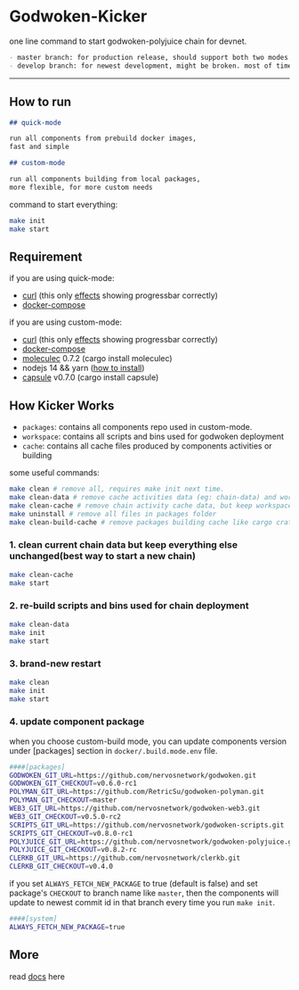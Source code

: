 # Godwoken-Kicker

one line command to start godwoken-polyjuice chain for devnet.

```md
- master branch: for production release, should support both two modes.
- develop branch: for newest development, might be broken. most of time, only support custom-mode.
```


----

## How to run

```md
## quick-mode

run all components from prebuild docker images, 
fast and simple

## custom-mode

run all components building from local packages,
more flexible, for more custom needs
```

command to start everything:

```sh
make init
make start
```

## Requirement

if you are using quick-mode:

- [curl](https://curl.se/) (this only [effects](https://github.com/RetricSu/godwoken-kicker/issues/115) showing progressbar correctly)
- [docker-compose](https://docs.docker.com/compose/)

if you are using custom-mode:

- [curl](https://curl.se/) (this only [effects](https://github.com/RetricSu/godwoken-kicker/issues/115) showing progressbar correctly)
- [docker-compose](https://docs.docker.com/compose/)
- [moleculec](https://github.com/nervosnetwork/molecule) 0.7.2 (cargo install moleculec)
- nodejs 14 && yarn ([how to install](https://yarnpkg.com/lang/en/docs/install/))
- [capsule](https://github.com/nervosnetwork/capsule) v0.7.0 (cargo install capsule)

## How Kicker Works

- `packages`: contains all components repo used in custom-mode.
- `workspace`: contains all scripts and bins used for godwoken deployment
- `cache`: contains all cache files produced by components activities or building

some useful commands:

```sh
make clean # remove all, requires make init next time.
make clean-data # remove cache activities data (eg: chain-data) and workspace, only keep packages untouched. requires make init next time.
make clean-cache # remove chain activity cache data, but keep workspace, packages  unchanged
make uninstall # remove all files in packages folder
make clean-build-cache # remove packages building cache like cargo crates cache
```

### 1. clean current chain data but keep everything else unchanged(best way to start a new chain) 

```sh
make clean-cache
make start
```

### 2. re-build scripts and bins used for chain deployment

```sh
make clean-data
make init
make start
```

### 3. brand-new restart

```sh
make clean
make init
make start
```

### 4. update component package

when you choose custom-build mode, you can update components version under [packages] section in `docker/.build.mode.env` file.

```sh
####[packages]
GODWOKEN_GIT_URL=https://github.com/nervosnetwork/godwoken.git
GODWOKEN_GIT_CHECKOUT=v0.6.0-rc1
POLYMAN_GIT_URL=https://github.com/RetricSu/godwoken-polyman.git
POLYMAN_GIT_CHECKOUT=master
WEB3_GIT_URL=https://github.com/nervosnetwork/godwoken-web3.git
WEB3_GIT_CHECKOUT=v0.5.0-rc2
SCRIPTS_GIT_URL=https://github.com/nervosnetwork/godwoken-scripts.git
SCRIPTS_GIT_CHECKOUT=v0.8.0-rc1
POLYJUICE_GIT_URL=https://github.com/nervosnetwork/godwoken-polyjuice.git
POLYJUICE_GIT_CHECKOUT=v0.8.2-rc
CLERKB_GIT_URL=https://github.com/nervosnetwork/clerkb.git
CLERKB_GIT_CHECKOUT=v0.4.0
```

if you set `ALWAYS_FETCH_NEW_PACKAGE` to true (default is false) and set package's `CHECKOUT` to branch name like `master`, then the components will update to newest commit id in that branch every time you run `make init`.

```sh
####[system]
ALWAYS_FETCH_NEW_PACKAGE=true
```

## More

read [docs](docs/get-started.md) here
